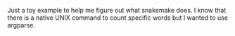 Just a toy example to help me figure out what snakemake does. I know that there is a native UNIX command to count specific words but I wanted to use argparse. 
